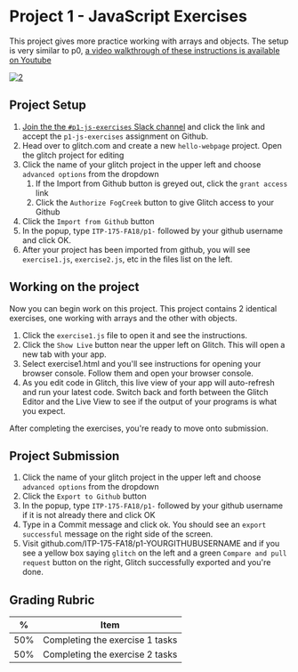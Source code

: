 # Project 1 - JavaScript Exercises

This project gives more practice working with arrays and objects. The setup is very similar to p0, [a video walkthrough of these instructions is available on Youtube][3]

[![2]][3]

## Project Setup

1. [Join the the `#p1-js-exercises` Slack channel][1] and click the link and accept the `p1-js-exercises` assignment on Github.
1. Head over to glitch.com and create a new `hello-webpage` project. Open the glitch project for editing
1. Click the name of your glitch project in the upper left and choose `advanced options` from the dropdown
    1. If the Import from Github button is greyed out, click the `grant access` link
    1. Click the `Authorize FogCreek` button to give Glitch access to your Github
1. Click the `Import from Github` button
1. In the popup, type `ITP-175-FA18/p1-` followed by your github username and click OK.
1. After your project has been imported from github, you will see `exercise1.js`, `exercise2.js`, etc in the files list on the left.

## Working on the project

Now you can begin work on this project. This project contains 2 identical exercises, one working with arrays and the other with objects.

1. Click the `exercise1.js` file to open it and see the instructions.
1. Click the `Show Live` button near the upper left on Glitch. This will open a new tab with your app.
1. Select exercise1.html and you'll see instructions for opening your browser console. Follow them and open your browser console.
1. As you edit code in Glitch, this live view of your app will auto-refresh and run your latest code. Switch back and forth between the Glitch Editor and the Live View to see if the output of your programs is what you expect.

After completing the exercises, you're ready to move onto submission.

## Project Submission

1. Click the name of your glitch project in the upper left and choose `advanced options` from the dropdown
1. Click the `Export to Github` button
1. In the popup, type `ITP-175-FA18/p1-` followed by your github username if it is not already there and click OK
1. Type in a Commit message and click ok. You should see an `export successful` message on the right side of the screen.
1. Visit github.com/ITP-175-FA18/p1-YOURGITHUBUSERNAME and if you see a yellow box saying `glitch` on the left and a green `Compare and pull request` button on the right, Glitch successfully exported and you're done.

## Grading Rubric

|  %  |  Item                          |
|-----|--------------------------------|
| 50% | Completing the exercise 1 tasks |
| 50% | Completing the exercise 2 tasks |

[//]: # (References)
[1]: https://itp175fa18.slack.com/messages/CE0167TUH
[2]: https://i.ytimg.com/vi/_9qh-9CG3w0/hqdefault.jpg?sqp=-oaymwEZCPYBEIoBSFXyq4qpAwsIARUAAIhCGAFwAQ==&rs=AOn4CLA3hpImIHi4Uml_QPtg7mI-q-dfkA
[3]: https://www.youtube.com/watch?v=_9qh-9CG3w0